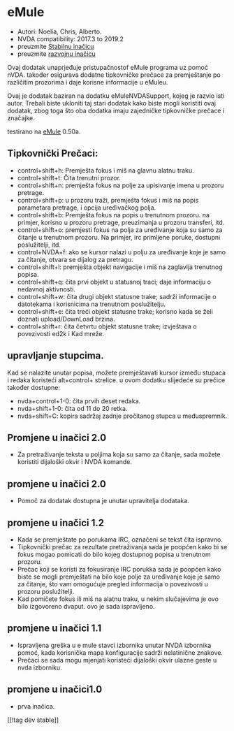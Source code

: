 # eMule #

*	Autori: Noelia, Chris, Alberto.
*	NVDA compatibility: 2017.3 to 2019.2
*	preuzmite [Stabilnu inačicu][1]
*	preuzmite [razvojnu inačicu][3]

Ovaj dodatak unaprjeđuje pristupačnostof eMule programa uz pomoć nVDA.
također osigurava dodatne tipkovničke prečace za premještanje po različitim
prozorima i daje korisne informacije u eMuleu.

Ovaj je dodatak baziran na dodatku eMuleNVDASupport, kojeg je razvio isti
autor. Trebali biste ukloniti taj stari dodatak kako biste mogli koristiti
ovaj dodatak, zbog toga što oba dodatka imaju zajedničke tipkovničke prečace
i značajke.

testirano na [eMule][2] 0.50a.

## Tipkovnički Prečaci: ##

*	control+shift+h: Premješta fokus i miš na glavnu alatnu traku.
*	control+shift+t: Čita trenutni prozor.
*	control+shift+n: premješta fokus na polje za upisivanje imena u prozoru
  pretrage.
*	control+shift+p: u prozoru traži, premješta fokus i miš na popis
  parametara pretrage, i opcija uređivačkog polja.
*	control+shift+b: Premješta fokus na popis u trenutnom prozoru. na primjer,
  korisno u prozoru pretrage, preuzimanja u prozoru transferi, itd.
*	control+shift+o: premjesti fokus na polja za uređivanje koja su samo za
  čitanje u trenutnom prozoru. Na primjer, irc primljene poruke, dostupni
  poslužitelji, itd.
*	control+NVDA+f: ako se kursor nalazi u polju za uređivanje koje je samo za
  čitanje, otvara se dijalog za pretragu.
*	control+shift+l: premješta objekt navigacije i miš na zaglavlja trenutnog
  popisa.
*	control+shift+q: čita prvi objekt u statusnoj traci; daje informaciju o
  nedavnoj aktivnosti.
*	control+shift+w: čita drugi objekt statusne trake; sadrži informacije o
  datotekama i korisnicima na trenutnom poslužitelju.
*	control+shift+e: čita treći objekt statusne trake; korisno kada se želi
  doznati upload/DownLoad brzina.
*	control+shift+r: čita četvrtu objekt statusne trake; izvještava o
  povezivosti ed2k i Kad mreže.

## upravljanje stupcima. ##

Kad se nalazite unutar popisa, možete premještavati kursor između stupaca i
redaka koristeći alt+control+ strelice.  u ovom dodatku slijedeće su prečice
također dostupne:

*	nvda+control+1-0: čita prvih deset redaka.
*	nvda+shift+1-0: čita od 11 do 20 retka.
*	nvda+shift+C: kopira sadržaj zadnje pročitanog stupca u međuspremnik.

## Promjene u inačici 2.0 ##
*	 Za pretraživanje teksta u poljima koja su samo za čitanje, sada možete
   koristiti dijaloški okvir i NVDA komande.

## promjene u inačici 2.0 ##
*	 Pomoč za dodatak dostupna je unutar upravitelja dodataka.

## promjene u inačici 1.2 ##
*	 Kada se premještate po porukama IRC, označeni se tekst čita ispravno.
*	 Tipkovnički prečac za rezultate pretraživanja sada je poopćen kako bi se
   fokus mogao pomicati do bilo kojeg dostupnog popisa u trenutnom prozoru.
*	 Prečac koji se koristi za fokusiranje IRC porukka sada je poopćen kako
   biste se mogli premještati na bilo koje polje za uređivanje koje je samo
   za čitanje, što vam omogućuje pregled informacija o povezivosti u prozoru
   poslužitelji.
*	 Kad pomičete fokus ili miš na alatnu traku, u nekim slučajevima je ovo
   bilo izgovoreno dvaput. ovo je sada ispravljeno.

## promjene u inačici 1.1 ##
*	 Ispravljena greška u e mule stavci izbornika unutar  NVDA izbornika
   pomoć, kada korisnička mapa konfiguracije sadrži nelatinične znakove.
*	 Prečaci se sada mogu mjenjati koristeći dijaloški okvir ulazne geste u
   nvda izborniku.

## promjene u inačici1.0 ##
*	 prva inačica.

[[!tag dev stable]]

[1]: https://addons.nvda-project.org/files/get.php?file=em

[2]: https://www.emule-project.net

[3]: https://addons.nvda-project.org/files/get.php?file=em-dev
